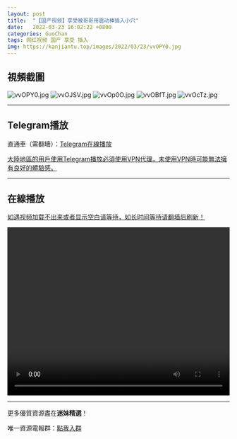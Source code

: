 ```yaml
---
layout: post
title:  "【国产视频】享受被哥哥用震动棒插入小穴"
date:   2022-03-23 16:02:22 +0800
categories: GuoChan
tags: 网红视频 国产 享受 插入
img: https://kanjiantu.top/images/2022/03/23/vvOPY0.jpg
---
```



## 視頻截圖

![vvOPY0.jpg](https://kanjiantu.top/images/2022/03/23/vvOPY0.jpg)
![vvOJSV.jpg](https://kanjiantu.top/images/2022/03/23/vvOJSV.jpg)
![vvOp0O.jpg](https://kanjiantu.top/images/2022/03/23/vvOp0O.jpg)
![vvOBfT.jpg](https://kanjiantu.top/images/2022/03/23/vvOBfT.jpg)
![vvOcTz.jpg](https://kanjiantu.top/images/2022/03/23/vvOcTz.jpg)

* * *
## Telegram播放

直通車（需翻墻）：[Telegram在線播放](https://t.me/mimeijingxuan/265)


<u>大陸地區的用戶使用Telegram播放必須使用VPN代理，未使用VPN時可能無法擁有良好的體驗感。</u> 
* * *
## 在線播放
<u>如遇视频加载不出来或者显示空白请等待，如长时间等待请翻墙后刷新！</u>
<center><video src="https://cdn.publer.io/uploads/videos/6245afcfdb279776cfbeed4e/7c75b0a55ede7611a093ed397bc1bd1a.mp4" width="100%" height="380px" controls="controls"></video></center>

* * *
更多優質資源盡在**迷妹精選**！

唯一資源電報群：[點我入群](https://t.me/mimeijingxuan)


